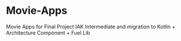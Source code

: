 # Movie-Apps
Movie Apps for Final Project IAK Intermediate and migration to Kotlin + Architecture Component + Fuel Lib
